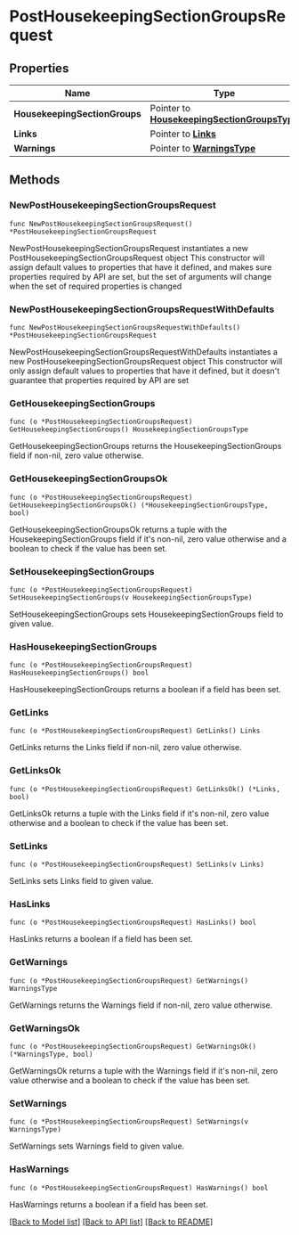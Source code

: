 # PostHousekeepingSectionGroupsRequest

## Properties

Name | Type | Description | Notes
------------ | ------------- | ------------- | -------------
**HousekeepingSectionGroups** | Pointer to [**HousekeepingSectionGroupsType**](HousekeepingSectionGroupsType.md) |  | [optional] 
**Links** | Pointer to [**Links**](Links.md) |  | [optional] 
**Warnings** | Pointer to [**WarningsType**](WarningsType.md) |  | [optional] 

## Methods

### NewPostHousekeepingSectionGroupsRequest

`func NewPostHousekeepingSectionGroupsRequest() *PostHousekeepingSectionGroupsRequest`

NewPostHousekeepingSectionGroupsRequest instantiates a new PostHousekeepingSectionGroupsRequest object
This constructor will assign default values to properties that have it defined,
and makes sure properties required by API are set, but the set of arguments
will change when the set of required properties is changed

### NewPostHousekeepingSectionGroupsRequestWithDefaults

`func NewPostHousekeepingSectionGroupsRequestWithDefaults() *PostHousekeepingSectionGroupsRequest`

NewPostHousekeepingSectionGroupsRequestWithDefaults instantiates a new PostHousekeepingSectionGroupsRequest object
This constructor will only assign default values to properties that have it defined,
but it doesn't guarantee that properties required by API are set

### GetHousekeepingSectionGroups

`func (o *PostHousekeepingSectionGroupsRequest) GetHousekeepingSectionGroups() HousekeepingSectionGroupsType`

GetHousekeepingSectionGroups returns the HousekeepingSectionGroups field if non-nil, zero value otherwise.

### GetHousekeepingSectionGroupsOk

`func (o *PostHousekeepingSectionGroupsRequest) GetHousekeepingSectionGroupsOk() (*HousekeepingSectionGroupsType, bool)`

GetHousekeepingSectionGroupsOk returns a tuple with the HousekeepingSectionGroups field if it's non-nil, zero value otherwise
and a boolean to check if the value has been set.

### SetHousekeepingSectionGroups

`func (o *PostHousekeepingSectionGroupsRequest) SetHousekeepingSectionGroups(v HousekeepingSectionGroupsType)`

SetHousekeepingSectionGroups sets HousekeepingSectionGroups field to given value.

### HasHousekeepingSectionGroups

`func (o *PostHousekeepingSectionGroupsRequest) HasHousekeepingSectionGroups() bool`

HasHousekeepingSectionGroups returns a boolean if a field has been set.

### GetLinks

`func (o *PostHousekeepingSectionGroupsRequest) GetLinks() Links`

GetLinks returns the Links field if non-nil, zero value otherwise.

### GetLinksOk

`func (o *PostHousekeepingSectionGroupsRequest) GetLinksOk() (*Links, bool)`

GetLinksOk returns a tuple with the Links field if it's non-nil, zero value otherwise
and a boolean to check if the value has been set.

### SetLinks

`func (o *PostHousekeepingSectionGroupsRequest) SetLinks(v Links)`

SetLinks sets Links field to given value.

### HasLinks

`func (o *PostHousekeepingSectionGroupsRequest) HasLinks() bool`

HasLinks returns a boolean if a field has been set.

### GetWarnings

`func (o *PostHousekeepingSectionGroupsRequest) GetWarnings() WarningsType`

GetWarnings returns the Warnings field if non-nil, zero value otherwise.

### GetWarningsOk

`func (o *PostHousekeepingSectionGroupsRequest) GetWarningsOk() (*WarningsType, bool)`

GetWarningsOk returns a tuple with the Warnings field if it's non-nil, zero value otherwise
and a boolean to check if the value has been set.

### SetWarnings

`func (o *PostHousekeepingSectionGroupsRequest) SetWarnings(v WarningsType)`

SetWarnings sets Warnings field to given value.

### HasWarnings

`func (o *PostHousekeepingSectionGroupsRequest) HasWarnings() bool`

HasWarnings returns a boolean if a field has been set.


[[Back to Model list]](../README.md#documentation-for-models) [[Back to API list]](../README.md#documentation-for-api-endpoints) [[Back to README]](../README.md)


